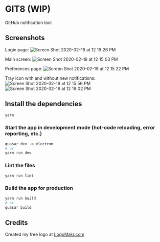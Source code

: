 # GIT8 (WIP)

GitHub notification tool

## Screenshots
Login page:
![Screen Shot 2020-02-19 at 12 19 26 PM](https://user-images.githubusercontent.com/2269864/74883636-3d44c080-5326-11ea-8fc3-3a1340d0ba6c.png)

Main screen:
![Screen Shot 2020-02-19 at 12 15 03 PM](https://user-images.githubusercontent.com/2269864/74872201-a8d06300-5311-11ea-91c6-d67914680095.png)

Preferences page:
![Screen Shot 2020-02-19 at 12 15 22 PM](https://user-images.githubusercontent.com/2269864/74872203-aa9a2680-5311-11ea-886a-7a694b04fd30.png)

Tray icon with and without new notifications:
![Screen Shot 2020-02-19 at 12 15 56 PM](https://user-images.githubusercontent.com/2269864/74872205-ab32bd00-5311-11ea-92d6-897c0bd3302f.png)
![Screen Shot 2020-02-19 at 12 16 02 PM](https://user-images.githubusercontent.com/2269864/74872206-abcb5380-5311-11ea-9300-03d4ba29dc60.png)


## Install the dependencies
```bash
yarn
```

### Start the app in development mode (hot-code reloading, error reporting, etc.)
```bash
quasar dev -m electron
# or
yarn run dev
```

### Lint the files
```bash
yarn run lint
```

### Build the app for production
```bash
yarn run build
# or
quasar build
```

## Credits
Created my free logo at [LogoMakr.com](https://logomakr.com/)